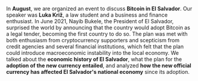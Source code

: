 In **August**, we are organized an event to discuss **Bitcoin in El Salvador**. Our speaker was **Luka Križ**, a law student and a business and finance enthusiast.
In June 2021, Nayib Bukele, the President of El Salvador, surprised the world by announcing that the country would adopt Bitcoin as a legal tender, becoming the first country to do so. The plan was met with both enthusiasm from cryptocurrency supporters and scepticism from credit agencies and several financial institutions, which felt that the plan could introduce macroeconomic instability into the local economy.
We talked about the **economic history of El Salvador**, what the plan for the **adoption of the new currency entailed**, and analyzed **how the new official currency has affected El Salvador's national economy** since its adoption.

